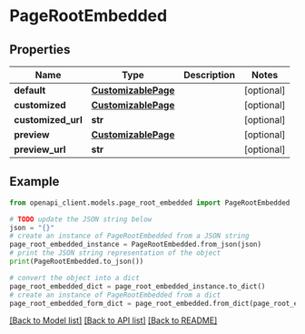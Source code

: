# PageRootEmbedded


## Properties

Name | Type | Description | Notes
------------ | ------------- | ------------- | -------------
**default** | [**CustomizablePage**](CustomizablePage.md) |  | [optional] 
**customized** | [**CustomizablePage**](CustomizablePage.md) |  | [optional] 
**customized_url** | **str** |  | [optional] 
**preview** | [**CustomizablePage**](CustomizablePage.md) |  | [optional] 
**preview_url** | **str** |  | [optional] 

## Example

```python
from openapi_client.models.page_root_embedded import PageRootEmbedded

# TODO update the JSON string below
json = "{}"
# create an instance of PageRootEmbedded from a JSON string
page_root_embedded_instance = PageRootEmbedded.from_json(json)
# print the JSON string representation of the object
print(PageRootEmbedded.to_json())

# convert the object into a dict
page_root_embedded_dict = page_root_embedded_instance.to_dict()
# create an instance of PageRootEmbedded from a dict
page_root_embedded_form_dict = page_root_embedded.from_dict(page_root_embedded_dict)
```
[[Back to Model list]](../README.md#documentation-for-models) [[Back to API list]](../README.md#documentation-for-api-endpoints) [[Back to README]](../README.md)



